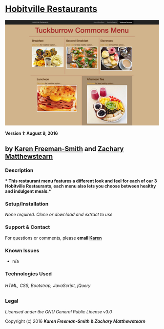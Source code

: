 # [Hobitville Restaurants](http://karenfreemansmith.github.io/healthy-choices)
![project screenshot](/img/screenshot.jpg)

__Version 1: August 9, 2016__

## by [Karen Freeman-Smith](http://karenfreemansmith.github.io) and [Zachary Matthewstearn](http://zacharymatthewstearn.github.io)

### Description
__* This restaurant menu features a different look and feel for each of our 3 Hobitville Restaurants, each menu also lets you choose between healthy and indulgent meals.*__

### Setup/Installation
*None required. Clone or download and extract to use*

### Support & Contact
For questions or comments, please __email [Karen](karenfreemansmith@gmail.com)__

### Known Issues
* n/a

### Technologies Used
###### HTML, CSS, Bootstrap, JavaScript, jQuery

### Legal
*Licensed under the GNU General Public License v3.0*

Copyright (c) 2016 **_Karen Freeman-Smith_ & _Zachary Matthewstearn_**
